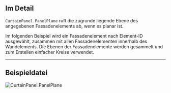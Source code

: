 ## Im Detail
`CurtainPanel.PanelPlane` ruft die zugrunde liegende Ebene des angegebenen Fassadenelements ab, wenn es planar ist.

Im folgenden Beispiel wird ein Fassadenelement nach Element-ID ausgewählt, zusammen mit allen Fassadenelementen innerhalb des Wandelements. Die Ebenen der Fassadenelemente werden gesammelt und zum Erstellen einfacher Kreise verwendet.
___
## Beispieldatei

![CurtainPanel.PanelPlane](./Revit.Elements.CurtainPanel.PanelPlane_img.jpg)
